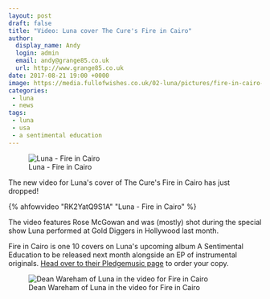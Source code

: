 ```yaml
---
layout: post
draft: false
title: "Video: Luna cover The Cure's Fire in Cairo"
author:
  display_name: Andy
  login: admin
  email: andy@grange85.co.uk
  url: http://www.grange85.co.uk
date: 2017-08-21 19:00 +0000
image: https://media.fullofwishes.co.uk/02-luna/pictures/fire-in-cairo-grabs/luna-fire-in-cairo-video-grabs-04.jpg
categories:
 - luna
 - news
tags:
 - luna
 - usa
 - a sentimental education
---
```

<figure class="caption aligncenter"><img src="https://media.fullofwishes.co.uk/02-luna/pictures/fire-in-cairo-grabs/luna-fire-in-cairo-video-grabs-04.jpg" alt="Luna - Fire in Cairo" /><figcaption class="caption-text">Luna - Fire in Cairo</figcaption></figure>
<p class="lead">The new video for Luna's cover of The Cure's Fire in Cairo has just dropped!</p>

{% ahfowvideo "RK2YatQ9S1A" "Luna - Fire in Cairo" %}

<p>The video features Rose McGowan and was (mostly) shot during the special show Luna performed at Gold Diggers in Hollywood last month.</p>

<p>Fire in Cairo is one 10 covers on Luna's upcoming album A Sentimental Education to be released next month alongside an EP of instrumental originals. <a href="http://www.pledgemusic.com/projects/luna2">Head over to their Pledgemusic page</a> to order your copy.</p>

<figure class="caption aligncenter"><img src="https://media.fullofwishes.co.uk/02-luna/pictures/fire-in-cairo-grabs/luna-fire-in-cairo-video-grabs-01.jpg" alt="Dean Wareham of Luna in the video for Fire in Cairo" /><figcaption class="caption-text">Dean Wareham of Luna in the video for Fire in Cairo</figcaption></figure>
